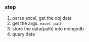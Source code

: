 ### step
1. parse excel, get the obj data
2. get the args: `excel path`
3. store the data(path) into mongodb
4. query data
